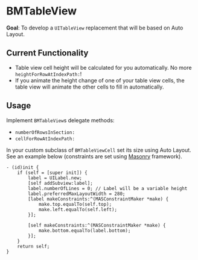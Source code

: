 BMTableView
===========

__Goal__: To develop a `UITableView` replacement that will be based on Auto Layout.


## Current Functionality

- Table view cell height will be calculated for you automatically.  No more `heightForRowAtIndexPath:`!
- If you animate the height change of one of your table view cells, the table view will animate the other cells 
to fill in automatically.


## Usage

Implement `BMTableView`s delegate methods: 
- `numberOfRowsInSection:` 
- `cellForRowAtIndexPath:`

In your custom subclass of `BMTableViewCell` set its size using Auto Layout.  See an example below (constraints are 
set using [Masonry](https://github.com/cloudkite/Masonry) framework).

```
- (id)init {
    if (self = [super init]) {
        label = UILabel.new;
        [self addSubview:label];
        label.numberOfLines = 0; // Label will be a variable height
        label.preferredMaxLayoutWidth = 280;
        [label makeConstraints:^(MASConstraintMaker *make) {
            make.top.equalTo(self.top);
            make.left.equalTo(self.left);
        }];
        
        [self makeConstraints:^(MASConstraintMaker *make) {
            make.bottom.equalTo(label.bottom);
        }];
    }
    return self;
}
```
